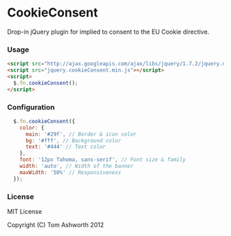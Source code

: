 # CookieConsent

Drop-in jQuery plugin for implied to consent to the EU Cookie directive.

### Usage

```html
<script src="http://ajax.googleapis.com/ajax/libs/jquery/1.7.2/jquery.min.js"></script>
<script src="jquery.cookieConsent.min.js"></script>
<script>
  $.fn.cookieConsent();
</script>
```

### Configuration

```javascript
  $.fn.cookieConsent({
    color: {
      main: '#29f', // Border & icon color
      bg: '#fff', // Background color
      text: '#444' // Text color
    },
    font: '12px Tahoma, sans-serif', // Font size & family
    width: 'auto', // Width of the banner
    maxWidth: '50%' // Responsiveness
  });
```

### License

MIT License

Copyright (C) Tom Ashworth 2012